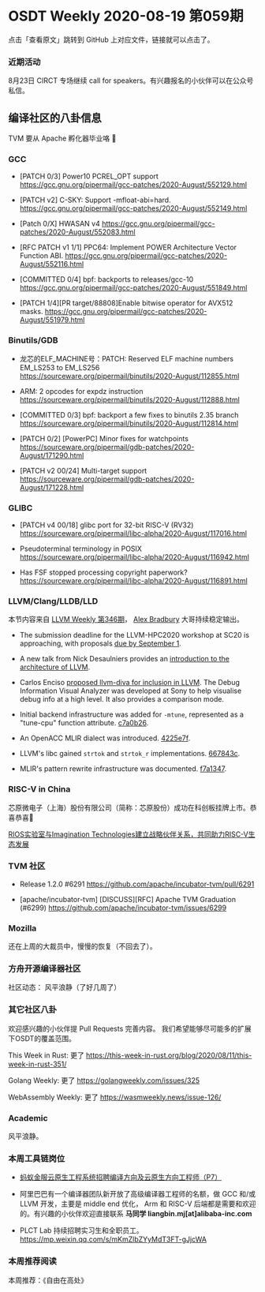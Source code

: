 # OSDT Weekly 2020-08-19 第059期

点击「查看原文」跳转到 GitHub 上对应文件，链接就可以点击了。

### 近期活动

8月23日 CIRCT 专场继续 call for speakers。有兴趣报名的小伙伴可以在公众号私信。

## 编译社区的八卦信息

TVM 要从 Apache 孵化器毕业咯 🎉

### GCC

- [PATCH 0/3] Power10 PCREL_OPT support
  https://gcc.gnu.org/pipermail/gcc-patches/2020-August/552129.html

- [PATCH v2] C-SKY: Support -mfloat-abi=hard.
  https://gcc.gnu.org/pipermail/gcc-patches/2020-August/552149.html

- [Patch 0/X] HWASAN v4
  https://gcc.gnu.org/pipermail/gcc-patches/2020-August/552083.html

- [RFC PATCH v1 1/1] PPC64: Implement POWER Architecture Vector Function ABI.
  https://gcc.gnu.org/pipermail/gcc-patches/2020-August/552116.html

- [COMMITTED 0/4] bpf: backports to releases/gcc-10
  https://gcc.gnu.org/pipermail/gcc-patches/2020-August/551849.html

- [PATCH 1/4][PR target/88808]Enable bitwise operator for AVX512 masks.
  https://gcc.gnu.org/pipermail/gcc-patches/2020-August/551979.html

### Binutils/GDB

- 龙芯的ELF_MACHINE号：PATCH: Reserved ELF machine numbers EM_LS253 to EM_LS256
  https://sourceware.org/pipermail/binutils/2020-August/112855.html

- ARM: 2 opcodes for expdz instruction
  https://sourceware.org/pipermail/binutils/2020-August/112888.html

- [COMMITTED 0/3] bpf: backport a few fixes to binutils 2.35 branch
  https://sourceware.org/pipermail/binutils/2020-August/112814.html

- [PATCH 0/2] [PowerPC] Minor fixes for watchpoints
  https://sourceware.org/pipermail/gdb-patches/2020-August/171290.html

- [PATCH v2 00/24] Multi-target support
  https://sourceware.org/pipermail/gdb-patches/2020-August/171228.html

### GLIBC

- [PATCH v4 00/18] glibc port for 32-bit RISC-V (RV32)
  https://sourceware.org/pipermail/libc-alpha/2020-August/117016.html

- Pseudoterminal terminology in POSIX
  https://sourceware.org/pipermail/libc-alpha/2020-August/116942.html

- Has FSF stopped processing copyright paperwork?
  https://sourceware.org/pipermail/libc-alpha/2020-August/116891.html

### LLVM/Clang/LLDB/LLD

本节内容来自 [LLVM Weekly 第346期](http://llvmweekly.org/issue/346)，
[Alex Bradbury](https://www.linkedin.com/in/alex-bradbury/) 大哥持续稳定输出。

- The submission deadline for the LLVM-HPC2020 workshop at SC20 is approaching, with proposals [due by September 1](http://lists.llvm.org/pipermail/llvm-dev/2020-August/144325.html).

- A new talk from Nick Desaulniers provides an [introduction to the architecture of LLVM](https://www.youtube.com/watch?v=bUTXhcf_aNc).

* Carlos Enciso [proposed llvm-diva for inclusion in LLVM](http://lists.llvm.org/pipermail/llvm-dev/2020-August/144174.html).
  The Debug Information Visual Analyzer was developed at Sony to help visualise debug info at a high level. It also provides a comparison mode.

* Initial backend infrastructure was added for `-mtune`, represented as a "tune-cpu" function attribute.
  [c7a0b26](https://reviews.llvm.org/rGc7a0b2684f7).

* An OpenACC MLIR dialect was introduced.
  [4225e7f](https://reviews.llvm.org/rG4225e7fa34f).

* LLVM's libc gained `strtok` and `strtok_r` implementations.
  [667843c](https://reviews.llvm.org/rG667843cc07c).

* MLIR's pattern rewrite infrastructure was documented.
  [f7a1347](https://reviews.llvm.org/rGf7a13479b80).


### RISC-V in China

芯原微电子（上海）股份有限公司（简称：芯原股份）成功在科创板挂牌上市。恭喜恭喜🎉

[RIOS实验室与Imagination Technologies建立战略伙伴关系，共同助力RISC-V生态发展](https://mp.weixin.qq.com/s/jt50ahw2oizmucfoc-uFeA)

### TVM 社区

- Release 1.2.0 #6291
  https://github.com/apache/incubator-tvm/pull/6291

- [apache/incubator-tvm] [DISCUSS][RFC] Apache TVM Graduation (#6299)
  https://github.com/apache/incubator-tvm/issues/6299

### Mozilla

还在上周的大裁员中，慢慢的恢复（不回去了）。

### 方舟开源编译器社区

社区动态： 风平浪静（了好几周了）

### 其它社区八卦

欢迎感兴趣的小伙伴提 Pull Requests 完善内容。
我们希望能够尽可能多的扩展下OSDT的覆盖范围。

This Week in Rust: 更了
https://this-week-in-rust.org/blog/2020/08/11/this-week-in-rust-351/

Golang Weekly: 更了
https://golangweekly.com/issues/325

WebAssembly Weekly: 更了
https://wasmweekly.news/issue-126/

### Academic

风平浪静。

### 本周工具链岗位

- [蚂蚁金服云原生工程系统招聘编译方向及云原生方向工程师（P7）](https://mp.weixin.qq.com/s/Tyx3qNqguJnqdPtvLM97jw)

- 阿里巴巴有一个编译器团队新开放了高级编译器工程师的名额，做 GCC 和/或 LLVM 开发，主要是 middle end 优化， Arm 和 RISC-V 后端都是需要和欢迎的。有兴趣的小伙伴欢迎直接联系
  **马同学 liangbin.mj[at]alibaba-inc.com**

- PLCT Lab 持续招聘实习生和全职员工。
  https://mp.weixin.qq.com/s/mKmZlbZYyMdT3FT-gJjcWA

### 本周推荐阅读

本周推荐：《自由在高处》
